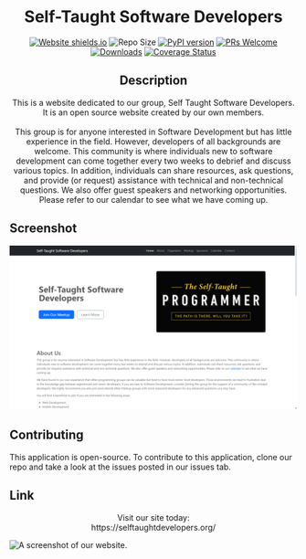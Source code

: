 



<h1 style="text-align: center;"> Self-Taught Software Developers</h1>

<div style="text-align: center;">

[![Website shields.io](https://img.shields.io/website-up-down-green-red/http/shields.io.svg)](http://www.chemicalgraphtheory.com)
![Repo Size](https://img.shields.io/github/repo-size/Sulstice/global-chem)
[![PyPI version](https://badge.fury.io/py/global-chem.svg)](https://badge.fury.io/py/global-chem)
[![PRs Welcome](https://img.shields.io/badge/PRs-welcome-brightgreen.svg?style=flat-square)](http://makeapullrequest.com)
[![Downloads](https://pepy.tech/badge/global-chem)](https://pepy.tech/project/global-chem)
[![Coverage Status](https://coveralls.io/repos/github/Sulstice/global-chem/badge.svg?branch=master)](https://coveralls.io/github/Sulstice/global-chem?branch=master)


</div>

<h2 style="text-align: center;"> Description </h2>

<p style="text-align: center;">This is a website dedicated to our group, Self Taught Software Developers. It is an open source website created by our own members. 
<br />
<br />
This group is for anyone interested in Software Development but has little experience in the field. However, developers of all backgrounds are welcome. This community is where individuals new to software development can come together every two weeks to debrief and discuss various topics. In addition, individuals can share resources, ask questions, and provide (or request) assistance with technical and non-technical questions. We also offer guest speakers and networking opportunities. Please refer to our calendar to see what we have coming up. </p>

## Screenshot
![A screenshot of our website.](./img/selftaughtdevelopers.org_small.png)

## Contributing

This application is open-source. To contribute to this application, clone our repo and take a look at the issues posted in our issues tab.

## Link
<p style="text-align: center;">
Visit our site today:
<br/>
https://selftaughtdevelopers.org/
</p>

![A screenshot of our website.](./img/stsd-hero.jpg) 
